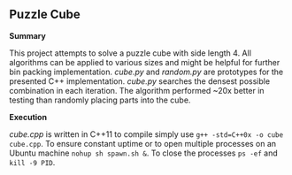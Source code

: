 ## Puzzle Cube

**Summary**

This project attempts to solve a puzzle cube with side length 4. All algorithms can be applied to various sizes and might be helpful for further bin packing implementation. _cube.py_ and _random.py_ are prototypes for the presented C++ implementation. _cube.py_ searches the densest possible combination in each iteration. The algorithm performed ~20x better in testing than randomly placing parts into the cube.

**Execution**

_cube.cpp_ is written in C++11 to compile simply use `g++ -std=C++0x -o cube cube.cpp`. To ensure constant uptime or to open multiple processes on an Ubuntu machine `nohup sh spawn.sh &`. To close the processes `ps -ef` and `kill -9 PID`.
